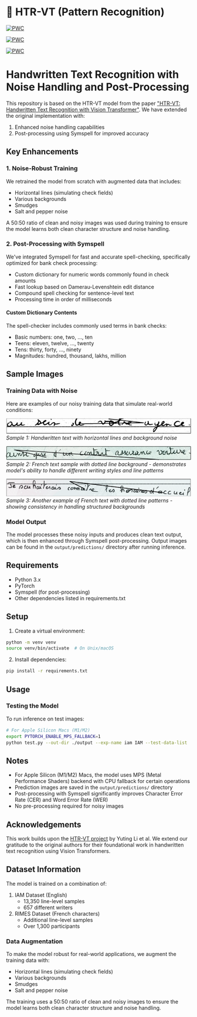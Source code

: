 # 📙 HTR-VT (Pattern Recognition)
[![PWC](https://img.shields.io/endpoint.svg?url=https://paperswithcode.com/badge/htr-vt-handwritten-text-recognition-with/handwritten-text-recognition-on-lam-line)](https://paperswithcode.com/sota/handwritten-text-recognition-on-lam-line?p=htr-vt-handwritten-text-recognition-with)

[![PWC](https://img.shields.io/endpoint.svg?url=https://paperswithcode.com/badge/htr-vt-handwritten-text-recognition-with/handwritten-text-recognition-on-read2016-line)](https://paperswithcode.com/sota/handwritten-text-recognition-on-read2016-line?p=htr-vt-handwritten-text-recognition-with)

[![PWC](https://img.shields.io/endpoint.svg?url=https://paperswithcode.com/badge/htr-vt-handwritten-text-recognition-with/handwritten-text-recognition-on-iam-line)](https://paperswithcode.com/sota/handwritten-text-recognition-on-iam-line?p=htr-vt-handwritten-text-recognition-with)

# Handwritten Text Recognition with Noise Handling and Post-Processing

This repository is based on the HTR-VT model from the paper ["HTR-VT: Handwritten Text Recognition with Vision Transformer"](https://github.com/YutingLi0606/HTR-VT). We have extended the original implementation with:
1. Enhanced noise handling capabilities
2. Post-processing using Symspell for improved accuracy

## Key Enhancements

### 1. Noise-Robust Training
We retrained the model from scratch with augmented data that includes:
- Horizontal lines (simulating check fields)
- Various backgrounds
- Smudges
- Salt and pepper noise

A 50:50 ratio of clean and noisy images was used during training to ensure the model learns both clean character structure and noise handling.

### 2. Post-Processing with Symspell
We've integrated Symspell for fast and accurate spell-checking, specifically optimized for bank check processing:
- Custom dictionary for numeric words commonly found in check amounts
- Fast lookup based on Damerau-Levenshtein edit distance
- Compound spell checking for sentence-level text
- Processing time in order of milliseconds

#### Custom Dictionary Contents
The spell-checker includes commonly used terms in bank checks:
- Basic numbers: one, two, ..., ten
- Teens: eleven, twelve, ..., twenty
- Tens: thirty, forty, ..., ninety
- Magnitudes: hundred, thousand, lakhs, million

## Sample Images

### Training Data with Noise
Here are examples of our noisy training data that simulate real-world conditions:

![Sample 1](img/Picture1.png)
*Sample 1: Handwritten text with horizontal lines and background noise*

![Sample 2](img/Picture2.png)
*Sample 2: French text sample with dotted line background - demonstrates model's ability to handle different writing styles and line patterns*

![Sample 3](img/Picture3.png)
*Sample 3: Another example of French text with dotted line patterns - showing consistency in handling structured backgrounds*

### Model Output
The model processes these noisy inputs and produces clean text output, which is then enhanced through Symspell post-processing. Output images can be found in the `output/predictions/` directory after running inference.

## Requirements

- Python 3.x
- PyTorch
- Symspell (for post-processing)
- Other dependencies listed in requirements.txt

## Setup

1. Create a virtual environment:
```bash
python -m venv venv
source venv/bin/activate  # On Unix/macOS
```

2. Install dependencies:
```bash
pip install -r requirements.txt
```

## Usage

### Testing the Model

To run inference on test images:

```bash
# For Apple Silicon Macs (M1/M2)
export PYTORCH_ENABLE_MPS_FALLBACK=1
python test.py --out-dir ./output --exp-name iam IAM --test-data-list ./Test_Data/ --show-images True
```

## Notes

- For Apple Silicon (M1/M2) Macs, the model uses MPS (Metal Performance Shaders) backend with CPU fallback for certain operations
- Prediction images are saved in the `output/predictions/` directory
- Post-processing with Symspell significantly improves Character Error Rate (CER) and Word Error Rate (WER)
- No pre-processing required for noisy images

## Acknowledgements

This work builds upon the [HTR-VT project](https://github.com/YutingLi0606/HTR-VT) by Yuting Li et al. We extend our gratitude to the original authors for their foundational work in handwritten text recognition using Vision Transformers.

## Dataset Information

The model is trained on a combination of:
1. IAM Dataset (English)
   - 13,350 line-level samples
   - 657 different writers
2. RIMES Dataset (French characters)
   - Additional line-level samples
   - Over 1,300 participants

### Data Augmentation
To make the model robust for real-world applications, we augment the training data with:
- Horizontal lines (simulating check fields)
- Various backgrounds
- Smudges
- Salt and pepper noise

The training uses a 50:50 ratio of clean and noisy images to ensure the model learns both clean character structure and noise handling.

